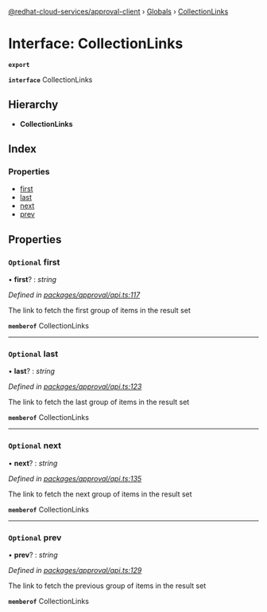 [@redhat-cloud-services/approval-client](../README.md) › [Globals](../globals.md) › [CollectionLinks](collectionlinks.md)

# Interface: CollectionLinks

**`export`** 

**`interface`** CollectionLinks

## Hierarchy

* **CollectionLinks**

## Index

### Properties

* [first](collectionlinks.md#optional-first)
* [last](collectionlinks.md#optional-last)
* [next](collectionlinks.md#optional-next)
* [prev](collectionlinks.md#optional-prev)

## Properties

### `Optional` first

• **first**? : *string*

*Defined in [packages/approval/api.ts:117](https://github.com/fhlavac/javascript-clients/blob/master/packages/approval/api.ts#L117)*

The link to fetch the first group of items in the result set

**`memberof`** CollectionLinks

___

### `Optional` last

• **last**? : *string*

*Defined in [packages/approval/api.ts:123](https://github.com/fhlavac/javascript-clients/blob/master/packages/approval/api.ts#L123)*

The link to fetch the last group of items in the result set

**`memberof`** CollectionLinks

___

### `Optional` next

• **next**? : *string*

*Defined in [packages/approval/api.ts:135](https://github.com/fhlavac/javascript-clients/blob/master/packages/approval/api.ts#L135)*

The link to fetch the next group of items in the result set

**`memberof`** CollectionLinks

___

### `Optional` prev

• **prev**? : *string*

*Defined in [packages/approval/api.ts:129](https://github.com/fhlavac/javascript-clients/blob/master/packages/approval/api.ts#L129)*

The link to fetch the previous group of items in the result set

**`memberof`** CollectionLinks
